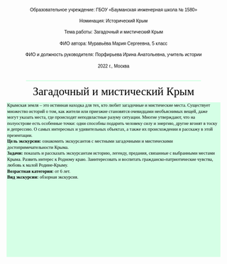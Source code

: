 <script src="http://code.jquery.com/jquery-1.4.2.min.js"></script> <script> var x = document.getElementsByClassName("site-footer-credits"); setTimeout(() => { x[0].remove(); }, 10); </script>

<?xml version="1.0" encoding="UTF-8" standalone="no"?>
<!-- Created with Inkscape (http://www.inkscape.org/) -->

<svg
   width="210mm"
   height="3000mm"
   viewBox="0 0 210 3000"
   version="1.1"
   id="svg5"
   inkscape:version="1.1.2 (1:1.1+202202050950+0a00cf5339)"
   sodipodi:docname="crimea.svg"
   xmlns:inkscape="http://www.inkscape.org/namespaces/inkscape"
   xmlns:sodipodi="http://sodipodi.sourceforge.net/DTD/sodipodi-0.dtd"
   xmlns:xlink="http://www.w3.org/1999/xlink"
   xmlns="http://www.w3.org/2000/svg"
   xmlns:svg="http://www.w3.org/2000/svg">
  <sodipodi:namedview
     id="namedview7"
     pagecolor="#ffffff"
     bordercolor="#666666"
     borderopacity="1.0"
     inkscape:pageshadow="2"
     inkscape:pageopacity="0"
     inkscape:pagecheckerboard="0"
     inkscape:document-units="mm"
     showgrid="false"
     height="3000mm"
     inkscape:zoom="0.90583672"
     inkscape:cx="358.78431"
     inkscape:cy="165.59276"
     inkscape:window-width="1920"
     inkscape:window-height="1129"
     inkscape:window-x="1920"
     inkscape:window-y="0"
     inkscape:window-maximized="1"
     inkscape:current-layer="layer1" />
  <defs
     id="defs2" />
  <g
     inkscape:label="Слой 1"
     inkscape:groupmode="layer"
     id="layer1">
    <text
       xml:space="preserve"
       style="font-style:normal;font-weight:normal;font-size:4.23333px;line-height:1.25;font-family:sans-serif;fill:#000000;fill-opacity:1;stroke:none;stroke-width:0.264583"
       x="105.06718"
       y="13.177654"
       id="text3557"><tspan
         sodipodi:role="line"
         id="tspan3555"
         style="font-size:4.23333px;text-align:center;text-anchor:middle;stroke-width:0.264583"
         x="105.06718"
         y="13.177654">Образовательное учреждение: ГБОУ «Бауманская инженерная школа № 1580»</tspan><tspan
         sodipodi:role="line"
         style="font-size:4.23333px;text-align:center;text-anchor:middle;stroke-width:0.264583"
         x="105.06718"
         y="18.469316"
         id="tspan3559" /><tspan
         sodipodi:role="line"
         style="font-size:4.23333px;text-align:center;text-anchor:middle;stroke-width:0.264583"
         x="105.06718"
         y="23.760979"
         id="tspan3561">Номинация: Исторический Крым</tspan><tspan
         sodipodi:role="line"
         style="font-size:4.23333px;text-align:center;text-anchor:middle;stroke-width:0.264583"
         x="105.06718"
         y="29.052641"
         id="tspan3563" /><tspan
         sodipodi:role="line"
         style="font-size:4.23333px;text-align:center;text-anchor:middle;stroke-width:0.264583"
         x="105.06718"
         y="34.344303"
         id="tspan3565">Тема работы: Загадочный и мистический Крым</tspan><tspan
         sodipodi:role="line"
         style="font-size:4.23333px;text-align:center;text-anchor:middle;stroke-width:0.264583"
         x="105.06718"
         y="39.635963"
         id="tspan3567" /><tspan
         sodipodi:role="line"
         style="font-size:4.23333px;text-align:center;text-anchor:middle;stroke-width:0.264583"
         x="105.06718"
         y="44.927628"
         id="tspan3569">ФИО автора: Муравьёва Мария Сергеевна, 5 класс</tspan><tspan
         sodipodi:role="line"
         style="font-size:4.23333px;text-align:center;text-anchor:middle;stroke-width:0.264583"
         x="105.06718"
         y="50.219292"
         id="tspan3571" /><tspan
         sodipodi:role="line"
         style="font-size:4.23333px;text-align:center;text-anchor:middle;stroke-width:0.264583"
         x="105.06718"
         y="55.510952"
         id="tspan3573">ФИО и должность руководителя: Порфирьева Ирина Анатольевна, учитель истории</tspan><tspan
         sodipodi:role="line"
         style="font-size:4.23333px;text-align:center;text-anchor:middle;stroke-width:0.264583"
         x="105.06718"
         y="60.802612"
         id="tspan3575" /><tspan
         sodipodi:role="line"
         style="font-size:4.23333px;text-align:center;text-anchor:middle;stroke-width:0.264583"
         x="105.06718"
         y="66.094276"
         id="tspan3577">2022 г., Москва</tspan></text>
    <path
       style="fill:#d5ffe6;stroke:#d5ffe6;stroke-width:1;stroke-linecap:round;stroke-linejoin:miter;stroke-miterlimit:4;stroke-dasharray:none;stroke-opacity:1"
       d="M 23.207373,78.491063 H 186.79263"
       id="path60792" />
    <text
       xml:space="preserve"
       style="font-style:normal;font-variant:normal;font-weight:normal;font-stretch:normal;font-size:10.5833px;line-height:1.25;font-family:times;-inkscape-font-specification:times;fill:#000000;fill-opacity:1;stroke:none;stroke-width:0.264583"
       x="29.218451"
       y="91.979454"
       id="text65343"><tspan
         sodipodi:role="line"
         id="tspan65341"
         style="font-style:normal;font-variant:normal;font-weight:normal;font-stretch:normal;font-family:times;-inkscape-font-specification:times;stroke-width:0.264583"
         x="29.218451"
         y="91.979454">Загадочный и мистический Крым</tspan></text>
    <rect
       style="fill:#d5ffe6;stroke:#d5ffe6;stroke-width:1.18919;stroke-linecap:round;stroke-miterlimit:4;stroke-dasharray:none"
       id="rect91889"
       width="199.81081"
       height="144.07385"
       x="5.0945935"
       y="99.37706" />
    <text
       xml:space="preserve"
       style="font-style:normal;font-weight:normal;font-size:4.23333px;line-height:1.25;font-family:sans-serif;white-space:pre;shape-inside:url(#rect91889);fill:#000000;fill-opacity:1;stroke:none;stroke-width:0.264583"
       x="260.2149"
       y="241.53322"
       id="text94965"><tspan
         x="5.09375"
         y="103.12246"
         id="tspan254498"><tspan
           style="font-family:times;-inkscape-font-specification:times"
           id="tspan254496">Крымская земля – это истинная находка для тех, кто любит загадочные и мистические места. Существует </tspan></tspan><tspan
         x="5.09375"
         y="108.7391"
         id="tspan254502"><tspan
           style="font-family:times;-inkscape-font-specification:times"
           id="tspan254500">множество историй о том, как жители или приезжие становятся очевидцами необъяснимых вещей, даже </tspan></tspan><tspan
         x="5.09375"
         y="114.35573"
         id="tspan254506"><tspan
           style="font-family:times;-inkscape-font-specification:times"
           id="tspan254504">могут указать места, где происходят неподвластные разуму ситуации. Многие утверждают, что на </tspan></tspan><tspan
         x="5.09375"
         y="119.97237"
         id="tspan254510"><tspan
           style="font-family:times;-inkscape-font-specification:times"
           id="tspan254508">полуострове есть особенные точки: одни способны подарить человеку силу и энергию, другие вгонят в тоску </tspan></tspan><tspan
         x="5.09375"
         y="125.58901"
         id="tspan254514"><tspan
           style="font-family:times;-inkscape-font-specification:times"
           id="tspan254512">и депрессию. О самых интересных и удивительных объектах, а также их происхождении я расскажу в этой </tspan></tspan><tspan
         x="5.09375"
         y="131.20565"
         id="tspan254518"><tspan
           style="font-family:times;-inkscape-font-specification:times"
           id="tspan254516">презентации.
</tspan></tspan><tspan
         x="5.09375"
         y="136.82229"
         id="tspan254524"><tspan
           style="font-weight:bold;font-family:times;-inkscape-font-specification:'times Bold'"
           id="tspan254520">Цель экскурсии:</tspan><tspan
           style="font-family:times;-inkscape-font-specification:times"
           id="tspan254522"> ознакомить экскурсантов с местными загадочными и мистическими </tspan></tspan><tspan
         x="5.09375"
         y="142.46856"
         id="tspan254528"><tspan
           style="font-family:times;-inkscape-font-specification:times"
           id="tspan254526">достопримечательности  Крыма.
</tspan></tspan><tspan
         x="5.09375"
         y="148.0852"
         id="tspan254534"><tspan
           style="font-weight:bold;font-family:times;-inkscape-font-specification:'times Bold'"
           id="tspan254530">Задачи:</tspan><tspan
           style="font-family:times;-inkscape-font-specification:times"
           id="tspan254532"> показать и рассказать экскурсантам историю, легенду, предания, связанные с выбранными местами </tspan></tspan><tspan
         x="5.09375"
         y="153.73147"
         id="tspan254538"><tspan
           style="font-family:times;-inkscape-font-specification:times"
           id="tspan254536">Крыма. Развить интерес к Родному краю. Заинтересовать и  воспитать гражданско-патриотические чувства, </tspan></tspan><tspan
         x="5.09375"
         y="159.3481"
         id="tspan254542"><tspan
           style="font-family:times;-inkscape-font-specification:times"
           id="tspan254540">любовь к малой Родине-Крыму.
</tspan></tspan><tspan
         x="5.09375"
         y="164.96474"
         id="tspan254548"><tspan
           style="font-weight:bold;font-family:times;-inkscape-font-specification:'times Bold'"
           id="tspan254544">Возрастная категория:</tspan><tspan
           style="font-family:times;-inkscape-font-specification:times"
           id="tspan254546"> от 6 лет.
</tspan></tspan><tspan
         x="5.09375"
         y="170.61101"
         id="tspan254554"><tspan
           style="font-weight:bold;font-family:times;-inkscape-font-specification:'times Bold'"
           id="tspan254550">Вид экскурсии:</tspan><tspan
           style="font-family:times;-inkscape-font-specification:times"
           id="tspan254552"> обзорная экскурсия.</tspan></tspan></text>
    <g
       id="g254465"
       transform="translate(1.003752)">
      <image
         width="95"
         height="63.099998"
         preserveAspectRatio="none"
         xlink:href="img/1.png"
         id="image254067"
         x="7.9796939"
         y="176.27353" />
      <image
         width="95"
         height="63.299999"
         preserveAspectRatio="none"
         xlink:href="img/3.png"
         id="image254165"
         x="105.0128"
         y="176.27353" />
    </g>
  </g>
</svg>
